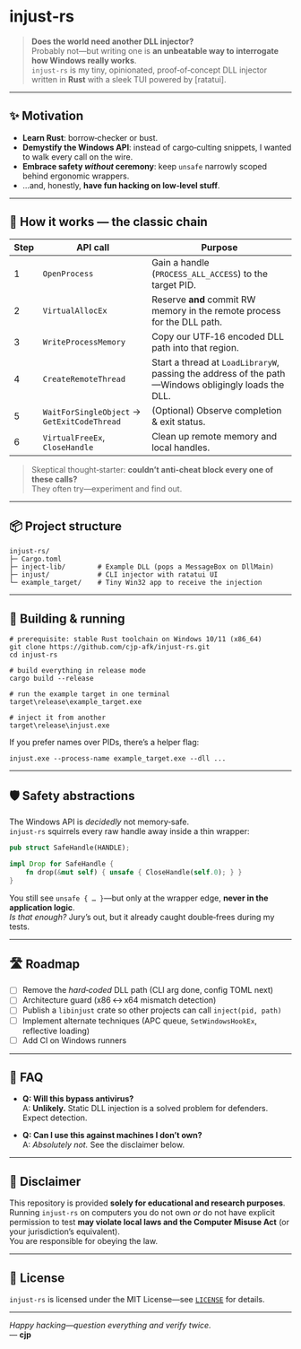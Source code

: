 # injust‑rs

> **Does the world need another DLL injector?**  
> Probably not—but writing one is **an unbeatable way to interrogate how Windows really works**.  
> `injust‑rs` is my tiny, opinionated, proof‑of‑concept DLL injector written in **Rust** with a sleek TUI powered by [ratatui].

---

## ✨&nbsp;Motivation

* **Learn Rust**: borrow‑checker or bust.  
* **Demystify the Windows API**: instead of cargo‑culting snippets, I wanted to walk every call on the wire.  
* **Embrace safety _without_ ceremony**: keep `unsafe` narrowly scoped behind ergonomic wrappers.  
* …and, honestly, **have fun hacking on low‑level stuff**.

---

## 🔨&nbsp;How it works — the classic chain

| Step | API call | Purpose |
|------|----------|---------|
| 1 | `OpenProcess` | Gain a handle (`PROCESS_ALL_ACCESS`) to the target PID. |
| 2 | `VirtualAllocEx` | Reserve **and** commit RW memory in the remote process for the DLL path. |
| 3 | `WriteProcessMemory` | Copy our UTF‑16 encoded DLL path into that region. |
| 4 | `CreateRemoteThread` | Start a thread at `LoadLibraryW`, passing the address of the path—Windows obligingly loads the DLL. |
| 5 | `WaitForSingleObject` → `GetExitCodeThread` | (Optional) Observe completion & exit status. |
| 6 | `VirtualFreeEx`, `CloseHandle` | Clean up remote memory and local handles. |

> Skeptical thought‑starter: **couldn’t anti‑cheat block every one of these calls?**  
> They often try—experiment and find out.

---

## 📦&nbsp;Project structure

```
injust-rs/
├─ Cargo.toml
├─ inject-lib/        # Example DLL (pops a MessageBox on DllMain)
├─ injust/            # CLI injector with ratatui UI
└─ example_target/    # Tiny Win32 app to receive the injection
```

---

## 🚀&nbsp;Building & running

```console
# prerequisite: stable Rust toolchain on Windows 10/11 (x86_64)
git clone https://github.com/cjp-afk/injust-rs.git
cd injust-rs

# build everything in release mode
cargo build --release

# run the example target in one terminal
target\release\example_target.exe

# inject it from another
target\release\injust.exe
```

If you prefer names over PIDs, there’s a helper flag:

```console
injust.exe --process-name example_target.exe --dll ...
```

---

## 🛡️&nbsp;Safety abstractions

The Windows API is *decidedly* not memory‑safe.  
`injust‑rs` squirrels every raw handle away inside a thin wrapper:

```rust
pub struct SafeHandle(HANDLE);

impl Drop for SafeHandle {
    fn drop(&mut self) { unsafe { CloseHandle(self.0); } }
}
```

You still see `unsafe { … }`—but only at the wrapper edge, **never in the application logic**.  
_Is that enough?_ Jury’s out, but it already caught double‑frees during my tests.

---

## 🛣&nbsp;Roadmap

- [ ] Remove the _hard‑coded_ DLL path (CLI arg done, config TOML next)
- [ ] Architecture guard (x86 ↔ x64 mismatch detection)
- [ ] Publish a `libinjust` crate so other projects can call `inject(pid, path)`
- [ ] Implement alternate techniques (APC queue, `SetWindowsHookEx`, reflective loading)
- [ ] Add CI on Windows runners

---

## 🤔&nbsp;FAQ

* **Q: Will this bypass antivirus?**  
  A: **Unlikely.** Static DLL injection is a solved problem for defenders. Expect detection.

* **Q: Can I use this against machines I don’t own?**  
  A: _Absolutely not._ See the disclaimer below.

---

## 📜&nbsp;Disclaimer

This repository is provided **solely for educational and research purposes**.  
Running `injust‑rs` on computers you do not own _or_ do not have explicit permission to test **may violate local laws and the Computer Misuse Act** (or your jurisdiction’s equivalent).  
You are responsible for obeying the law.

---

## 🪪&nbsp;License

`injust‑rs` is licensed under the MIT License—see [`LICENSE`](LICENSE) for details.

---

*Happy hacking—question everything and verify twice.*  
— **cjp**
